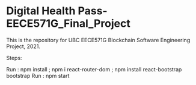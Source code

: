 # Digital Health Pass-EECE571G_Final_Project

This is the repository for UBC EECE571G Blockchain Software Engineering Project, 2021.

Steps:

Run : npm install ; npm i react-router-dom ; npm install react-bootstrap bootstrap
Run : npm start
